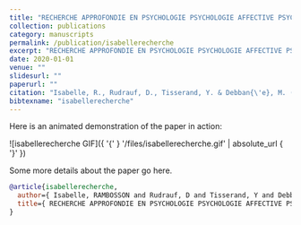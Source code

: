 ```yaml
---
title: "RECHERCHE APPROFONDIE EN PSYCHOLOGIE PSYCHOLOGIE AFFECTIVE PSYCHOLOGIE COGNITIVE"
collection: publications
category: manuscripts
permalink: /publication/isabellerecherche
excerpt: "RECHERCHE APPROFONDIE EN PSYCHOLOGIE PSYCHOLOGIE AFFECTIVE PSYCHOLOGIE COGNITIVE"
date: 2020-01-01
venue: ""
slidesurl: ""
paperurl: ""
citation: "Isabelle, R., Rudrauf, D., Tisserand, Y. & Debban{\'e}, M. (????). "RECHERCHE APPROFONDIE EN PSYCHOLOGIE PSYCHOLOGIE AFFECTIVE PSYCHOLOGIE COGNITIVE." ."
bibtexname: "isabellerecherche"
---
```


Here is an animated demonstration of the paper in action:

![isabellerecherche GIF]({ '{' } '/files/isabellerecherche.gif' | absolute_url { '}' })

Some more details about the paper go here.

```bibtex
@article{isabellerecherche,
  author={ Isabelle, RAMBOSSON and Rudrauf, D and Tisserand, Y and Debban{\'e}, M },
  title={ RECHERCHE APPROFONDIE EN PSYCHOLOGIE PSYCHOLOGIE AFFECTIVE PSYCHOLOGIE COGNITIVE },
}
```
